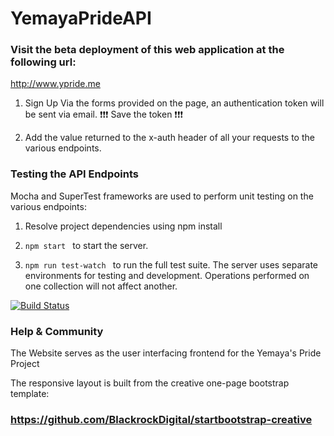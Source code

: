 # YemayaPrideAPI

### Visit the beta deployment of this web application at the following url:

http://www.ypride.me

  1. Sign Up Via the forms provided on the page, an authentication token will be sent via email. :exclamation::exclamation::exclamation: Save the token :exclamation::exclamation::exclamation:

  2. Add the value returned to the x-auth header of all your requests to the various endpoints.

### Testing the API Endpoints

  Mocha and SuperTest frameworks are used to perform unit testing on the various endpoints:
  1. Resolve project dependencies using npm install

  2. ```npm start ``` to start the server.

  3. ```npm run test-watch ``` to run the full test suite.
    The server uses separate environments for testing and development. Operations performed on one collection
    will not affect another.

  [![Build Status](https://travis-ci.org/dwil2444/YemayaPrideAPI.svg?branch=master)](https://travis-ci.org/dwil2444/YemayaPrideAPI)

### Help & Community
The Website serves as the user interfacing frontend for the Yemaya's Pride Project

The responsive layout is built from the creative one-page bootstrap template:

### https://github.com/BlackrockDigital/startbootstrap-creative
